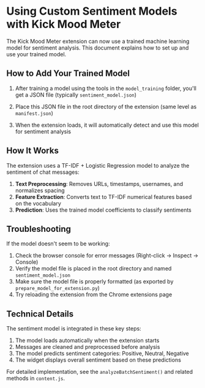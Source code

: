 # Using Custom Sentiment Models with Kick Mood Meter

The Kick Mood Meter extension can now use a trained machine learning model for sentiment analysis. This document explains how to set up and use your trained model.

## How to Add Your Trained Model

1. After training a model using the tools in the `model_training` folder, you'll get a JSON file (typically `sentiment_model.json`)

2. Place this JSON file in the root directory of the extension (same level as `manifest.json`)

3. When the extension loads, it will automatically detect and use this model for sentiment analysis

## How It Works

The extension uses a TF-IDF + Logistic Regression model to analyze the sentiment of chat messages:

1. **Text Preprocessing**: Removes URLs, timestamps, usernames, and normalizes spacing
2. **Feature Extraction**: Converts text to TF-IDF numerical features based on the vocabulary
3. **Prediction**: Uses the trained model coefficients to classify sentiments

## Troubleshooting

If the model doesn't seem to be working:

1. Check the browser console for error messages (Right-click → Inspect → Console)
2. Verify the model file is placed in the root directory and named `sentiment_model.json`
3. Make sure the model file is properly formatted (as exported by `prepare_model_for_extension.py`)
4. Try reloading the extension from the Chrome extensions page

## Technical Details

The sentiment model is integrated in these key steps:

1. The model loads automatically when the extension starts
2. Messages are cleaned and preprocessed before analysis
3. The model predicts sentiment categories: Positive, Neutral, Negative
4. The widget displays overall sentiment based on these predictions

For detailed implementation, see the `analyzeBatchSentiment()` and related methods in `content.js`.